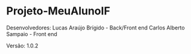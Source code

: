 # Projeto-MeuAlunoIF

Desenvolvedores:
Lucas Araújo Brígido - Back/Front end
Carlos Alberto Sampaio  - Front end


Versão: 1.0.2
